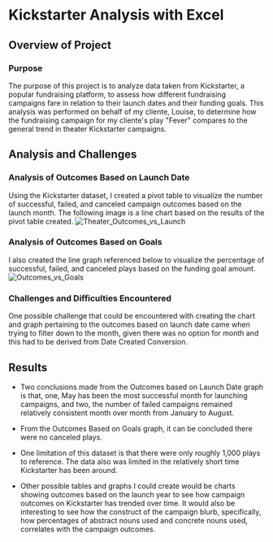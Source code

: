 # Kickstarter Analysis with Excel

## Overview of Project

### Purpose
The purpose of this project is to analyze data taken from Kickstarter,
a popular fundraising platform, to assess how different fundraising campaigns
fare in relation to their launch dates and their funding goals. This analysis
was performed on behalf of my cliente, Louise, to determine how the fundraising
campaign for my cliente's play "Fever" compares to the general trend in theater
Kickstarter campaigns.

## Analysis and Challenges

### Analysis of Outcomes Based on Launch Date
Using the Kickstarter dataset, I created a pivot table to visualize the number of
successful, failed, and canceled campaign outcomes based on the launch month.
The following image is a line chart based on the results of the pivot table created.
![Theater_Outcomes_vs_Launch](https://github.com/MyraJ2021/kickstarter-analysis/Theater_Outcomes_vs_Launch.png)

### Analysis of Outcomes Based on Goals
I also created the line graph referenced below to visualize the percentage of
successful, failed, and canceled plays based on the funding goal amount.
![Outcomes_vs_Goals](Resources/Outcomes_vs_Goals.png/Outcomes_vs_Goals.png)

### Challenges and Difficulties Encountered
One possible challenge that could be encountered with creating the chart and graph
pertaining to the outcomes based on launch date came when trying to filter down to
the month, given there was no option for month and this had to be derived from Date
Created Conversion.

## Results
- Two conclusions made from the Outcomes based on Launch Date graph is that, one, May
has been the most successful month for launching campaigns, and two, the number of failed
campaigns remained relatively consistent month over month from January to August.

- From the Outcomes Based on Goals graph, it can be concluded there were no canceled
plays.

- One limitation of this dataset is that there were only roughly 1,000 plays to reference.
The data also was limited in the relatively short time Kickstarter has been around.

- Other possible tables and graphs I could create would be charts showing outcomes based
on the launch year to see how campaign outcomes on Kickstarter has trended over time.
It would also be interesting to see how the construct of the campaign blurb, specifically,
how percentages of abstract nouns used and concrete nouns used, correlates with the
campaign outcomes.
